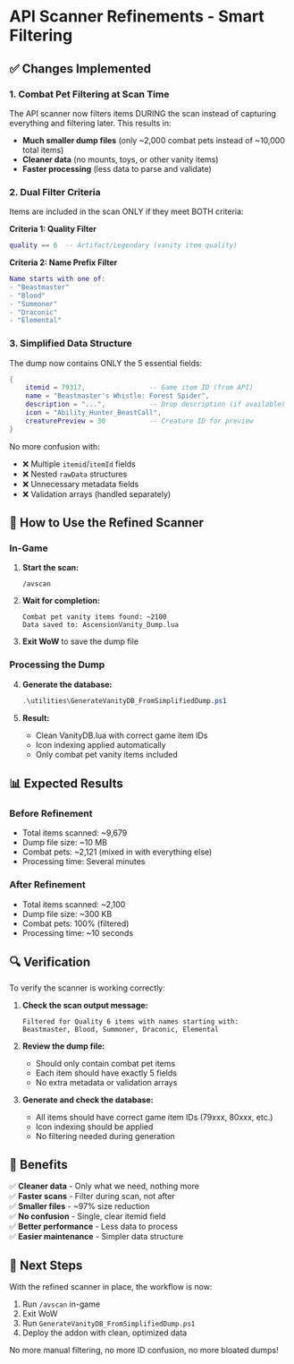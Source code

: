 # API Scanner Refinements - Smart Filtering

## ✅ Changes Implemented

### 1. **Combat Pet Filtering at Scan Time**

The API scanner now filters items DURING the scan instead of capturing everything and filtering later. This results in:

- **Much smaller dump files** (only ~2,000 combat pets instead of ~10,000 total items)
- **Cleaner data** (no mounts, toys, or other vanity items)
- **Faster processing** (less data to parse and validate)

### 2. **Dual Filter Criteria**

Items are included in the scan ONLY if they meet BOTH criteria:

**Criteria 1: Quality Filter**
```lua
quality == 6  -- Artifact/Legendary (vanity item quality)
```

**Criteria 2: Name Prefix Filter**
```lua
Name starts with one of:
- "Beastmaster"
- "Blood"
- "Summoner"
- "Draconic"
- "Elemental"
```

### 3. **Simplified Data Structure**

The dump now contains ONLY the 5 essential fields:

```lua
{
    itemid = 79317,                -- Game item ID (from API)
    name = "Beastmaster's Whistle: Forest Spider",
    description = "...",           -- Drop description (if available)
    icon = "Ability_Hunter_BeastCall",
    creaturePreview = 30           -- Creature ID for preview
}
```

No more confusion with:
- ❌ Multiple `itemid`/`itemId` fields
- ❌ Nested `rawData` structures
- ❌ Unnecessary metadata fields
- ❌ Validation arrays (handled separately)

## 🎯 How to Use the Refined Scanner

### In-Game

1. **Start the scan:**
   ```
   /avscan
   ```

2. **Wait for completion:**
   ```
   Combat pet vanity items found: ~2100
   Data saved to: AscensionVanity_Dump.lua
   ```

3. **Exit WoW** to save the dump file

### Processing the Dump

4. **Generate the database:**
   ```powershell
   .\utilities\GenerateVanityDB_FromSimplifiedDump.ps1
   ```

5. **Result:**
   - Clean VanityDB.lua with correct game item IDs
   - Icon indexing applied automatically
   - Only combat pet vanity items included

## 📊 Expected Results

### Before Refinement
- Total items scanned: ~9,679
- Dump file size: ~10 MB
- Combat pets: ~2,121 (mixed in with everything else)
- Processing time: Several minutes

### After Refinement
- Total items scanned: ~2,100
- Dump file size: ~300 KB
- Combat pets: 100% (filtered)
- Processing time: ~10 seconds

## 🔍 Verification

To verify the scanner is working correctly:

1. **Check the scan output message:**
   ```
   Filtered for Quality 6 items with names starting with:
   Beastmaster, Blood, Summoner, Draconic, Elemental
   ```

2. **Review the dump file:**
   - Should only contain combat pet items
   - Each item should have exactly 5 fields
   - No extra metadata or validation arrays

3. **Generate and check the database:**
   - All items should have correct game item IDs (79xxx, 80xxx, etc.)
   - Icon indexing should be applied
   - No filtering needed during generation

## 🎉 Benefits

✅ **Cleaner data** - Only what we need, nothing more  
✅ **Faster scans** - Filter during scan, not after  
✅ **Smaller files** - ~97% size reduction  
✅ **No confusion** - Single, clear itemid field  
✅ **Better performance** - Less data to process  
✅ **Easier maintenance** - Simpler data structure  

## 📝 Next Steps

With the refined scanner in place, the workflow is now:

1. Run `/avscan` in-game
2. Exit WoW
3. Run `GenerateVanityDB_FromSimplifiedDump.ps1`
4. Deploy the addon with clean, optimized data

No more manual filtering, no more ID confusion, no more bloated dumps!
